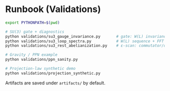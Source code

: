 
# Runbook (Validations)

```bash
export PYTHONPATH=$(pwd)

# SU(3) gate + diagnostics
python validations/su3_gauge_invariance.py       # gate: W(L) invariance
python validations/su3_loop_spectra.py           # W(L) sequence + FFT (try Lmax=32/64)
python validations/su3_rest_abelianization.py    # ε-scan: commutator/derivative ratio

# Gravity / PPN example
python validations/ppn_sanity.py

# Projection-law synthetic demo
python validations/projection_synthetic.py
```
Artifacts are saved under `artifacts/` by default.
